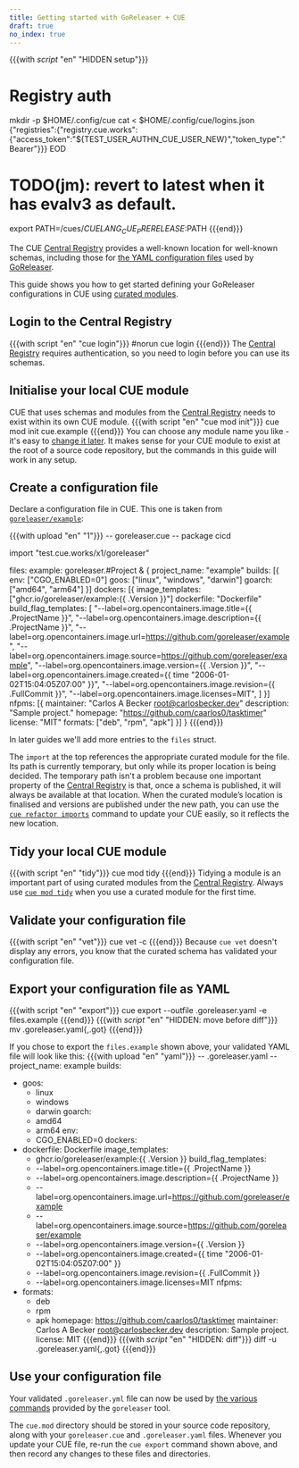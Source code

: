 ```yaml
---
title: Getting started with GoReleaser + CUE
draft: true
no_index: true
---
```


{{{with _script_ "en" "HIDDEN setup"}}}
# Registry auth
mkdir -p $HOME/.config/cue
cat <<EOD > $HOME/.config/cue/logins.json
{"registries":{"registry.cue.works":{"access_token":"${TEST_USER_AUTHN_CUE_USER_NEW}","token_type":"Bearer"}}}
EOD

# TODO(jm): revert to latest when it has evalv3 as default.
export PATH=/cues/$CUELANG_CUE_PRERELEASE:$PATH
{{{end}}}

The CUE
[Central Registry](https://registry.cue.works/)
provides a well-known location for well-known schemas, including those for
[the YAML configuration files](https://goreleaser.com/customization/)
used by [GoReleaser](https://goreleaser.com/).

This guide shows you how to get started defining your GoReleaser configurations
in CUE using [curated modules]({{<relref"curated-modules-faq">}}).

## Login to the Central Registry

{{{with script "en" "cue login"}}}
#norun
cue login
{{{end}}}
The
[Central Registry](https://registry.cue.works)
requires authentication, so you need to login before you can use its schemas.

## Initialise your local CUE module

CUE that uses schemas and modules from the
[Central Registry](https://registry.cue.works)
needs to exist within its own CUE module.
{{{with script "en" "cue mod init"}}}
cue mod init cue.example
{{{end}}}
You can choose any module name you like - it's easy to
[change it later](https://cuelang.org/docs/reference/command/cue-help-mod-rename/).
It makes sense for your CUE module to exist at the root of a source code
repository, but the commands in this guide will work in any setup.

## Create a configuration file

Declare a configuration file in CUE. This one is taken from
[`goreleaser/example`](https://github.com/goreleaser/example/blob/master/.goreleaser.yaml):

{{{with upload "en" "1"}}}
-- goreleaser.cue --
package cicd

import "test.cue.works/x1/goreleaser"

files: example: goreleaser.#Project & {
	project_name: "example"
	builds: [{
		env: ["CGO_ENABLED=0"]
		goos: ["linux", "windows", "darwin"]
		goarch: ["amd64", "arm64"]
	}]
	dockers: [{
		image_templates: ["ghcr.io/goreleaser/example:{{ .Version }}"]
		dockerfile: "Dockerfile"
		build_flag_templates: [
			"--label=org.opencontainers.image.title={{ .ProjectName }}",
			"--label=org.opencontainers.image.description={{ .ProjectName }}",
			"--label=org.opencontainers.image.url=https://github.com/goreleaser/example",
			"--label=org.opencontainers.image.source=https://github.com/goreleaser/example",
			"--label=org.opencontainers.image.version={{ .Version }}",
			"--label=org.opencontainers.image.created={{ time \"2006-01-02T15:04:05Z07:00\" }}",
			"--label=org.opencontainers.image.revision={{ .FullCommit }}",
			"--label=org.opencontainers.image.licenses=MIT",
		]
	}]
	nfpms: [{
		maintainer:  "Carlos A Becker <root@carlosbecker.dev>"
		description: "Sample project."
		homepage:    "https://github.com/caarlos0/tasktimer"
		license:     "MIT"
		formats: ["deb", "rpm", "apk"]
	}]
}
{{{end}}}

In later guides we'll add more entries to the `files` struct.

The `import` at the top references the appropriate curated module for the file.
Its path is currently temporary, but only while its proper location is being decided.
The temporary path isn't a problem because one important property of the
[Central Registry](https://registry.cue.works)
is that, once a schema is published, it will always be
available at that location.
When the curated module’s location is finalised and versions are published
under the new path, you can use the
[`cue refactor imports`](https://cuelang.org/docs/reference/command/cue-help-refactor-imports/)
command to update your CUE easily, so it reflects the new location.

## Tidy your local CUE module

{{{with script "en" "tidy"}}}
cue mod tidy
{{{end}}}
Tidying a module is an important part of using curated modules from the
[Central Registry](https://registry.cue.works).
Always use
[`cue mod tidy`](https://cuelang.org/docs/reference/command/cue-help-mod-tidy/)
when you use a curated module for the first time.

## Validate your configuration file

{{{with script "en" "vet"}}}
cue vet -c
{{{end}}}
Because `cue vet` doesn't display any errors, you know that the curated schema has validated your configuration file.

## Export your configuration file as YAML

{{{with script "en" "export"}}}
cue export --outfile .goreleaser.yaml -e files.example
{{{end}}}
{{{with _script_ "en" "HIDDEN: move before diff"}}}
mv .goreleaser.yaml{,.got}
{{{end}}}

If you chose to export the `files.example` shown above,
your validated YAML file will look like this:
{{{with upload "en" "yaml"}}}
-- .goreleaser.yaml --
project_name: example
builds:
  - goos:
      - linux
      - windows
      - darwin
    goarch:
      - amd64
      - arm64
    env:
      - CGO_ENABLED=0
dockers:
  - dockerfile: Dockerfile
    image_templates:
      - ghcr.io/goreleaser/example:{{ .Version }}
    build_flag_templates:
      - --label=org.opencontainers.image.title={{ .ProjectName }}
      - --label=org.opencontainers.image.description={{ .ProjectName }}
      - --label=org.opencontainers.image.url=https://github.com/goreleaser/example
      - --label=org.opencontainers.image.source=https://github.com/goreleaser/example
      - --label=org.opencontainers.image.version={{ .Version }}
      - --label=org.opencontainers.image.created={{ time "2006-01-02T15:04:05Z07:00" }}
      - --label=org.opencontainers.image.revision={{ .FullCommit }}
      - --label=org.opencontainers.image.licenses=MIT
nfpms:
  - formats:
      - deb
      - rpm
      - apk
    homepage: https://github.com/caarlos0/tasktimer
    maintainer: Carlos A Becker <root@carlosbecker.dev>
    description: Sample project.
    license: MIT
{{{end}}}
{{{with _script_ "en" "HIDDEN: diff"}}}
diff -u .goreleaser.yaml{,.got}
{{{end}}}

## Use your configuration file

Your validated `.goreleaser.yml` file can now be used by
[the various commands](https://goreleaser.com/cmd/goreleaser/) provided by the
`goreleaser` tool.

The `cue.mod` directory should be stored in your source code repository,
along with your `goreleaser.cue` and `.goreleaser.yaml` files.
Whenever you update your CUE file, re-run the `cue export` command shown above,
and then record any changes to these files and directories.
